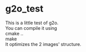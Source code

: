 # g2o_test
This is a little test of g2o.</br>
You can compile it using </br>
cmake .. </br>
make</br>
It optimizes the 2 images' structure.
